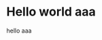 <html>
	<head>
		<title>Village Health</title>
	</head>
	<body>
		<h1>Hello world aaa</h1>
		<p> hello aaa</p>
	</body>
</html>
